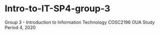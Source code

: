 # Intro-to-IT-SP4-group-3
Group 3 - Introduction to Information Technology COSC2196   OUA Study Period 4, 2020 
